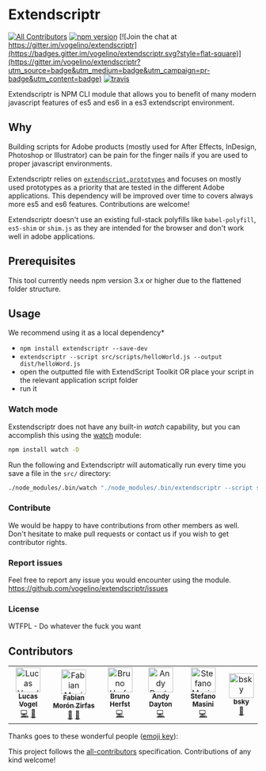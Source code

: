 # Extendscriptr

[![All Contributors](https://img.shields.io/badge/all_contributors-6-orange.svg?style=flat-square)](#contributors) [![npm version](https://badge.fury.io/js/extendscriptr.svg?style=flat-square)](https://badge.fury.io/js/extendscriptr) [![Join the chat at https://gitter.im/vogelino/extendscriptr](https://badges.gitter.im/vogelino/extendscriptr.svg?style=flat-square)](https://gitter.im/vogelino/extendscriptr?utm_source=badge&utm_medium=badge&utm_campaign=pr-badge&utm_content=badge) [![travis](https://travis-ci.org/ExtendScript/extendscriptr.svg?style=flat-square)](https://travis-ci.org/ExtendScript/extendscriptr)

Extendscriptr is NPM CLI module that allows you to benefit of many modern javascript features of es5 and es6 in a es3 extendscript environment.

## Why

Building scripts for Adobe products (mostly used for After Effects, InDesign, Photoshop or Illustrator) can be pain for the finger nails if you are used to proper javascript environments.

Extendscriptr relies on [`extendscript.prototypes`](https://github.com/fabiantheblind/extendscript.prototypes) and focuses on mostly used prototypes as a priority that are tested in the different Adobe applications. This dependency will be improved over time to covers always more es5 and es6 features. Contributions are welcome!

Extendscriptr doesn't use an existing full-stack polyfills like `babel-polyfill`, `es5-shim` or `shim.js` as they are intended for the browser and don't work well in adobe applications.

## Prerequisites

This tool currently needs npm version 3.x or higher due to the flattened folder structure.

## Usage

We recommend using it as a local dependency\*

- `npm install extendscriptr --save-dev`
- `extendscriptr --script src/scripts/helloWorld.js --output dist/helloWord.js`
- open the outputted file with ExtendScript Toolkit OR place your script in the relevant application script folder
- run it

### Watch mode

Exstendscriptr does not have any built-in _watch_ capability, but you can accomplish this using the [watch](https://www.npmjs.com/package/watch) module:

```bash
npm install watch -D
```

Run the following and Extendscriptr will automatically run every time you save a file in the `src/` directory:

```bash
./node_modules/.bin/watch "./node_modules/.bin/extendscriptr --script src/helloWorld.js --output dist/helloWord.js" src/
```

### Contribute

We would be happy to have contributions from other members as well. Don't hesitate to make pull requests or contact us if you wish to get contributor rights.

### Report issues

Feel free to report any issue you would encounter using the module.
https://github.com/vogelino/extendscriptr/issues

### License

WTFPL - Do whatever the fuck you want

## Contributors

<!-- ALL-CONTRIBUTORS-LIST:START - Do not remove or modify this section -->
<!-- prettier-ignore -->
<table><tr><td align="center"><a href="http://www.vogelino.com"><img src="https://avatars0.githubusercontent.com/u/2759340?v=4" width="50px;" alt="Lucas Vogel"/><br /><sub><b>Lucas Vogel</b></sub></a><br /><a href="https://github.com/ExtendScript/extendscriptr/commits?author=vogelino" title="Code">💻</a> <a href="#design-vogelino" title="Design">🎨</a></td><td align="center"><a href="https://fabianmoronzirfas.me"><img src="https://avatars3.githubusercontent.com/u/315106?v=4" width="50px;" alt="Fabian Morón Zirfas"/><br /><sub><b>Fabian Morón Zirfas</b></sub></a><br /><a href="#question-fabianmoronzirfas" title="Answering Questions">💬</a> <a href="#design-fabianmoronzirfas" title="Design">🎨</a></td><td align="center"><a href="http://brunoherfst.com"><img src="https://avatars2.githubusercontent.com/u/1421477?v=4" width="50px;" alt="Bruno Herfst"/><br /><sub><b>Bruno Herfst</b></sub></a><br /><a href="https://github.com/ExtendScript/extendscriptr/commits?author=GitBruno" title="Code">💻</a></td><td align="center"><a href="http://andydayton.com"><img src="https://avatars1.githubusercontent.com/u/151084?v=4" width="50px;" alt="Andy Dayton"/><br /><sub><b>Andy Dayton</b></sub></a><br /><a href="https://github.com/ExtendScript/extendscriptr/commits?author=andyinabox" title="Code">💻</a></td><td align="center"><a href="https://github.com/stefanomasini"><img src="https://avatars2.githubusercontent.com/u/1584765?v=4" width="50px;" alt="Stefano Masini"/><br /><sub><b>Stefano Masini</b></sub></a><br /><a href="https://github.com/ExtendScript/extendscriptr/commits?author=stefanomasini" title="Code">💻</a></td><td align="center"><a href="https://bsky.moe"><img src="https://avatars3.githubusercontent.com/u/38746192?v=4" width="50px;" alt="bsky"/><br /><sub><b>bsky</b></sub></a><br /><a href="#maintenance-imbsky" title="Maintenance">🚧</a></td></tr></table>

<!-- ALL-CONTRIBUTORS-LIST:END -->

Thanks goes to these wonderful people ([emoji key](https://github.com/kentcdodds/all-contributors#emoji-key)):

<!-- ALL-CONTRIBUTORS-LIST:START - Do not remove or modify this section -->
<!-- prettier-ignore -->
<!-- ALL-CONTRIBUTORS-LIST:END -->

This project follows the [all-contributors](https://github.com/kentcdodds/all-contributors) specification. Contributions of any kind welcome!
